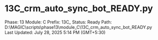 # 13C_crm_auto_sync_bot_READY.py

Phase: 13
Module: C
Prefix: 13C_
Status: Ready
Path: D:\MAGIC\scripts\phase13\module_C\13C_crm_auto_sync_bot_READY.py
Last Updated: July 28, 2025 5:14 PM (GMT+5:30)
